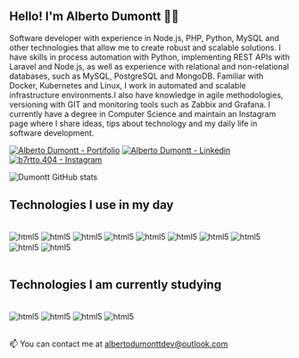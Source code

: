 

## Hello! I'm Alberto Dumontt 👋🏽

Software developer with experience in Node.js, PHP, Python, MySQL and other technologies that allow me to create robust and scalable solutions. I have skills in process automation with Python, implementing REST APIs with Laravel and Node.js, as well as experience with relational and non-relational databases, such as MySQL, PostgreSQL and MongoDB. Familiar with Docker, Kubernetes and Linux, I work in automated and scalable infrastructure environments.I also have knowledge in agile methodologies, versioning with GIT and monitoring tools such as Zabbix and Grafana. I currently have a degree in Computer Science and maintain an Instagram page where I share ideas, tips about technology and my daily life in software development.

[![Alberto Dumontt - Portifolio](https://img.shields.io/badge/website-000000?style=for-the-badge&logo=About.me&logoColor=white)](https://albertodumontt.vercel.app/) [![Alberto Dumontt - Linkedin](https://img.shields.io/badge/LinkedIn-0077B5?style=for-the-badge&logo=linkedin&logoColor=white)](https://www.linkedin.com/in/alberto-sdumontt/) [![b7rtto.404 - Instagram](https://img.shields.io/badge/Instagram-E4405F?style=for-the-badge&logo=instagram&logoColor=white)](https://www.instagram.com/b7rtto.404/)

![Dumontt GitHub stats](https://github-readme-stats.vercel.app/api?username=albertodumonttdev&show_icons=true&theme=radical)

## Technologies I use in my day

<div style="display: inline_block"></br>
    <img align="center" alt="html5" src="https://img.shields.io/badge/HTML5-E34F26?style=for-the-badge&logo=html5&logoColor=white">
    <img align="center" alt="html5" src="https://img.shields.io/badge/CSS-239120?&style=for-the-badge&logo=css3&logoColor=white">
    <img align="center" alt="html5" src="https://img.shields.io/badge/Vue.js-35495E?style=for-the-badge&logo=vue.js&logoColor=4FC08D">
    <img align="center" alt="html5" src="https://img.shields.io/badge/React-20232A?style=for-the-badge&logo=react&logoColor=61DAFB">
    <img align="center" alt="html5" src="https://img.shields.io/badge/JavaScript-F7DF1E?style=for-the-badge&logo=javascript&logoColor=black">
    <img align="center" alt="html5" src="https://img.shields.io/badge/jQuery-0769AD?style=for-the-badge&logo=jquery&logoColor=white">
    <img align="center" alt="html5" src="https://img.shields.io/badge/Node.js-43853D?style=for-the-badge&logo=node.js&logoColor=white">
    <img align="center" alt="html5" src="https://img.shields.io/badge/PHP-777BB4?style=for-the-badge&logo=php&logoColor=white">
    <img align="center" alt="html5" src="https://img.shields.io/badge/MySQL-00000F?style=for-the-badge&logo=mysql&logoColor=white">
    <img align="center" alt="html5" src="https://img.shields.io/badge/Linux-FCC624?style=for-the-badge&logo=linux&logoColor=black">
</div></br>

## Technologies I am currently studying

<div style="display: inline_block"></br>
    <img align="center" alt="html5" src="https://img.shields.io/badge/Java-ED8B00?style=for-the-badge&logo=openjdk&logoColor=white">
    <img align="center" alt="html5" src="https://img.shields.io/badge/Amazon_AWS-232F3E?style=for-the-badge&logo=amazon-aws&logoColor=white">
    <img align="center" alt="html5" src="https://img.shields.io/badge/MongoDB-4EA94B?style=for-the-badge&logo=mongodb&logoColor=whitee">
    <img align="center" alt="html5" src="https://img.shields.io/badge/Angular-DD0031?style=for-the-badge&logo=angular&logoColor=white">
</div></br>


📫 You can contact me at albertodumonttdev@outlook.com
